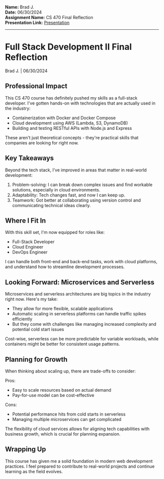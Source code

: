 **Name:** Brad J.  
**Date:** 06/30/2024  
**Assignment Name:** CS 470 Final Reflection  
**Presentation Link:** [Presentation](https://youtu.be/GHFlng6UzuQ)

---
# Full Stack Development II Final Reflection
Brad J. | 06/30/2024

## Professional Impact

This CS 470 course has definitely pushed my skills as a full-stack developer. I've gotten hands-on with technologies that are actually used in the industry:

- Containerization with Docker and Docker Compose
- Cloud development using AWS (Lambda, S3, DynamoDB)
- Building and testing RESTful APIs with Node.js and Express

These aren't just theoretical concepts - they're practical skills that companies are looking for right now.

## Key Takeaways

Beyond the tech stack, I've improved in areas that matter in real-world development:

1. Problem-solving: I can break down complex issues and find workable solutions, especially in cloud environments.
2. Adaptability: Tech changes fast, and now I can keep up.
3. Teamwork: Got better at collaborating using version control and communicating technical ideas clearly.

## Where I Fit In

With this skill set, I'm now equipped for roles like:

- Full-Stack Developer
- Cloud Engineer
- DevOps Engineer

I can handle both front-end and back-end tasks, work with cloud platforms, and understand how to streamline development processes.

## Looking Forward: Microservices and Serverless

Microservices and serverless architectures are big topics in the industry right now. Here's my take:

- They allow for more flexible, scalable applications
- Automatic scaling in serverless platforms can handle traffic spikes efficiently
- But they come with challenges like managing increased complexity and potential cold start issues

Cost-wise, serverless can be more predictable for variable workloads, while containers might be better for consistent usage patterns.

## Planning for Growth

When thinking about scaling up, there are trade-offs to consider:

Pros:
- Easy to scale resources based on actual demand
- Pay-for-use model can be cost-effective

Cons:
- Potential performance hits from cold starts in serverless
- Managing multiple microservices can get complicated

The flexibility of cloud services allows for aligning tech capabilities with business growth, which is crucial for planning expansion.

## Wrapping Up

This course has given me a solid foundation in modern web development practices. I feel prepared to contribute to real-world projects and continue learning as the field evolves.
